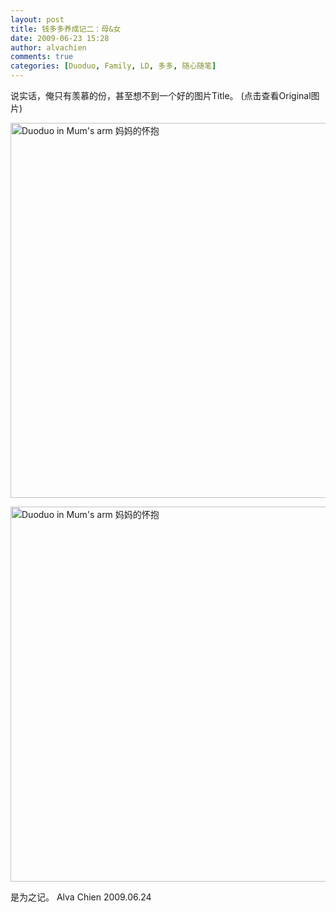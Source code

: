 ```yaml
---
layout: post
title: 钱多多养成记二：母&女
date: 2009-06-23 15:28
author: alvachien
comments: true
categories: [Duoduo, Family, LD, 多多, 随心随笔]
---
```

<div id="bp-5CD1AA99D25FD840_683-content">

说实话，俺只有羡慕的份，甚至想不到一个好的图片Title。
(点击查看Original图片)

<a title="Duoduo in Mum's arm 妈妈的怀抱 by Alva Chien, on Flickr" href="http://www.flickr.com/photos/alvachien/3654387222/sizes/o/"><img src="http://farm4.static.flickr.com/3323/3654387222_47acfdd5ea_b.jpg" alt="Duoduo in Mum's arm 妈妈的怀抱" width="600" /></a>

<a title="Duoduo in Mum's arm 妈妈的怀抱 by Alva Chien, on Flickr" href="http://www.flickr.com/photos/alvachien/3654386318/sizes/o/"><img src="http://farm4.static.flickr.com/3622/3654386318_7c107eeaf4_b.jpg" alt="Duoduo in Mum's arm 妈妈的怀抱" width="600" /></a>

是为之记。
Alva Chien
2009.06.24

</div>
